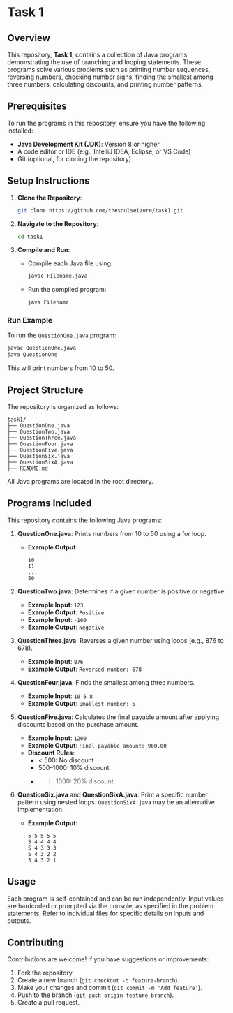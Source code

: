 # Task 1

## Overview

This repository, **Task 1**, contains a collection of Java programs demonstrating the use of branching and looping statements. These programs solve various problems such as printing number sequences, reversing numbers, checking number signs, finding the smallest among three numbers, calculating discounts, and printing number patterns.

## Prerequisites

To run the programs in this repository, ensure you have the following installed:

- **Java Development Kit (JDK)**: Version 8 or higher
- A code editor or IDE (e.g., IntelliJ IDEA, Eclipse, or VS Code)
- Git (optional, for cloning the repository)

## Setup Instructions

1. **Clone the Repository**:

   ```bash
   git clone https://github.com/thesoulseizure/task1.git
   ```

2. **Navigate to the Repository**:

   ```bash
   cd task1
   ```

3. **Compile and Run**:

   - Compile each Java file using:

     ```bash
     javac Filename.java
     ```

   - Run the compiled program:

     ```bash
     java Filename
     ```

### Run Example

To run the `QuestionOne.java` program:

```bash
javac QuestionOne.java
java QuestionOne
```

This will print numbers from 10 to 50.

## Project Structure

The repository is organized as follows:

```
task1/
├── QuestionOne.java
├── QuestionTwo.java
├── QuestionThree.java
├── QuestionFour.java
├── QuestionFive.java
├── QuestionSix.java
├── QuestionSixA.java
├── README.md
```

All Java programs are located in the root directory.

## Programs Included

This repository contains the following Java programs:

1. **QuestionOne.java**: Prints numbers from 10 to 50 using a for loop.
   - **Example Output**:
     ```
     10
     11
     ...
     50
     ```

2. **QuestionTwo.java**: Determines if a given number is positive or negative.
   - **Example Input**: `123`
   - **Example Output**: `Positive`
   - **Example Input**: `-100`
   - **Example Output**: `Negative`

3. **QuestionThree.java**: Reverses a given number using loops (e.g., 876 to 678).
   - **Example Input**: `876`
   - **Example Output**: `Reversed number: 678`

4. **QuestionFour.java**: Finds the smallest among three numbers.
   - **Example Input**: `10 5 8`
   - **Example Output**: `Smallest number: 5`

5. **QuestionFive.java**: Calculates the final payable amount after applying discounts based on the purchase amount.
   - **Example Input**: `1200`
   - **Example Output**: `Final payable amount: 960.00`
   - **Discount Rules**:
     - < 500: No discount
     - 500–1000: 10% discount
     - > 1000: 20% discount

6. **QuestionSix.java** and **QuestionSixA.java**: Print a specific number pattern using nested loops. `QuestionSixA.java` may be an alternative implementation.
   - **Example Output**:
     ```
     5 5 5 5 5
     5 4 4 4 4
     5 4 3 3 3
     5 4 3 2 2
     5 4 3 2 1
     ```

## Usage

Each program is self-contained and can be run independently. Input values are hardcoded or prompted via the console, as specified in the problem statements. Refer to individual files for specific details on inputs and outputs.

## Contributing

Contributions are welcome! If you have suggestions or improvements:

1. Fork the repository.
2. Create a new branch (`git checkout -b feature-branch`).
3. Make your changes and commit (`git commit -m 'Add feature'`).
4. Push to the branch (`git push origin feature-branch`).
5. Create a pull request.


